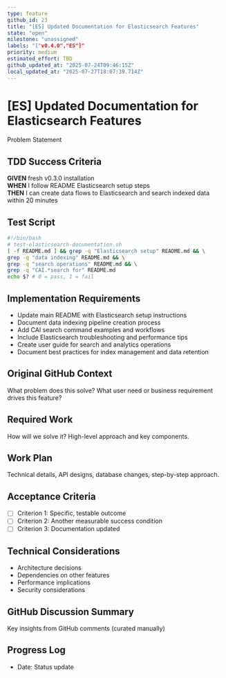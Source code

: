 ```yaml
---
type: feature
github_id: 23
title: "[ES] Updated Documentation for Elasticsearch Features"
state: "open"
milestone: "unassigned"
labels: "["v0.4.0","ES"]"
priority: medium
estimated_effort: TBD
github_updated_at: "2025-07-24T09:46:15Z"
local_updated_at: "2025-07-27T18:07:39.714Z"
---
```


# [ES] Updated Documentation for Elasticsearch Features

Problem Statement
## TDD Success Criteria
**GIVEN** fresh v0.3.0 installation  
**WHEN** I follow README Elasticsearch setup steps  
**THEN** I can create data flows to Elasticsearch and search indexed data within 20 minutes

## Test Script
```bash
#!/bin/bash
# test-elasticsearch-documentation.sh
[ -f README.md ] && grep -q "Elasticsearch setup" README.md && \
grep -q "data indexing" README.md && \
grep -q "search operations" README.md && \
grep -q "CAI.*search for" README.md
echo $? # 0 = pass, 1 = fail
```

## Implementation Requirements
- Update main README with Elasticsearch setup instructions
- Document data indexing pipeline creation process
- Add CAI search command examples and workflows
- Include Elasticsearch troubleshooting and performance tips
- Create user guide for search and analytics operations
- Document best practices for index management and data retention

## Original GitHub Context
What problem does this solve? What user need or business requirement drives this feature?

## Required Work
How will we solve it? High-level approach and key components.

## Work Plan
Technical details, API designs, database changes, step-by-step approach.

## Acceptance Criteria
- [ ] Criterion 1: Specific, testable outcome
- [ ] Criterion 2: Another measurable success condition
- [ ] Criterion 3: Documentation updated

## Technical Considerations
- Architecture decisions
- Dependencies on other features
- Performance implications
- Security considerations

## GitHub Discussion Summary
Key insights from GitHub comments (curated manually)

## Progress Log
- Date: Status update